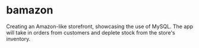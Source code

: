 # bamazon
Creating an Amazon-like storefront, showcasing the use of MySQL. The app will take in orders from customers and deplete stock from the store's inventory.
